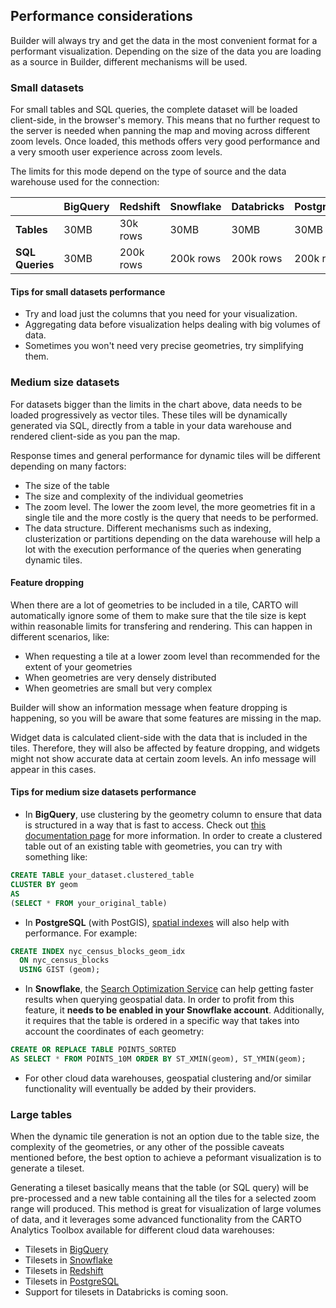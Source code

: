 ## Performance considerations

Builder will always try and get the data in the most convenient format for a performant visualization. Depending on the size of the data you are loading as a source in Builder, different mechanisms will be used.

### Small datasets

For small tables and SQL queries, the complete dataset will be loaded client-side, in the browser's memory. This means that no further request to the server is needed when panning the map and moving across different zoom levels. Once loaded, this methods offers very good performance and a very smooth user experience across zoom levels. 

The limits for this mode depend on the type of source and the data warehouse used for the connection: 

|   |**BigQuery**|**Redshift**|**Snowflake**|**Databricks**|**PostgreSQL**|
|---|---|---|---|---|---|
|**Tables**|30MB|30k rows|30MB|30MB|30MB|
|**SQL Queries**|30MB|200k rows|200k rows|200k rows|200k rows|

#### Tips for small datasets performance

* Try and load just the columns that you need for your visualization.
* Aggregating data before visualization helps dealing with big volumes of data.
* Sometimes you won't need very precise geometries, try simplifying them.

### Medium size datasets

For datasets bigger than the limits in the chart above, data needs to be loaded progressively as vector tiles. These tiles will be dynamically generated via SQL, directly from a table in your data warehouse and rendered client-side as you pan the map.

Response times and general performance for dynamic tiles will be different depending on many factors: 
* The size of the table
* The size and complexity of the individual geometries
* The zoom level. The lower the zoom level, the more geometries fit in a single tile and the more costly is the query that needs to be performed.
* The data structure. Different mechanisms such as indexing, clusterization or partitions depending on the data warehouse will help a lot with the execution performance of the queries when generating dynamic tiles. 

#### Feature dropping

When there are a lot of geometries to be included in a tile, CARTO will automatically ignore some of them to make sure that the tile size is kept within reasonable limits for transfering and rendering. This can happen in different scenarios, like: 

* When requesting a tile at a lower zoom level than recommended for the extent of your geometries
* When geometries are very densely distributed
* When geometries are small but very complex

Builder will show an information message when feature dropping is happening, so you will be aware that some features are missing in the map. 

Widget data is calculated client-side with the data that is included in the tiles. Therefore, they will also be affected by feature dropping, and widgets might not show accurate data at certain zoom levels. An info message will appear in this cases. 

#### Tips for medium size datasets performance

* In **BigQuery**, use clustering by the geometry column to ensure that data is structured in a way that is fast to access. Check out [this documentation page](https://cloud.google.com/bigquery/docs/clustered-tables) for more information. 
In order to create a clustered table out of an existing table with geometries, you can try with something like: 
```sql
CREATE TABLE your_dataset.clustered_table
CLUSTER BY geom
AS 
(SELECT * FROM your_original_table)
```
* In **PostgreSQL** (with PostGIS), [spatial indexes](http://postgis.net/workshops/postgis-intro/indexing.html) will also help with performance. For example: 

```sql
CREATE INDEX nyc_census_blocks_geom_idx
  ON nyc_census_blocks
  USING GIST (geom);
```
* In **Snowflake**, the [Search Optimization Service](https://docs.snowflake.com/en/user-guide/search-optimization-service.html#) can help getting faster results when querying geospatial data. In order to profit from this feature, it **needs to be enabled in your Snowflake account**. Additionally, it requires that the table is ordered in a specific way that takes into account the coordinates of each geometry:

```sql
CREATE OR REPLACE TABLE POINTS_SORTED
AS SELECT * FROM POINTS_10M ORDER BY ST_XMIN(geom), ST_YMIN(geom);
```

* For other cloud data warehouses, geospatial clustering and/or similar functionality will eventually be added by their providers.

### Large tables

When the dynamic tile generation is not an option due to the table size, the complexity of the geometries, or any other of the possible caveats mentioned before, the best option to achieve a peformant visualization is to generate a tileset. 

Generating a tileset basically means that the table (or SQL query) will be pre-processed and a new table containing all the tiles for a selected zoom range will produced. This method is great for visualization of large volumes of data, and it leverages some advanced functionality from the CARTO Analytics Toolbox available for different cloud data warehouses: 

* Tilesets in [BigQuery](https://docs.carto.com/analytics-toolbox-bigquery/overview/tilesets/)
* Tilesets in [Snowflake](https://docs.carto.com/analytics-toolbox-snowflake/overview/tilesets/)
* Tilesets in [Redshift](https://docs.carto.com/analytics-toolbox-redshift/overview/tilesets/)
* Tilesets in [PostgreSQL](https://docs.carto.com/analytics-toolbox-postgres/overview/tilesets/)
* Support for tilesets in Databricks is coming soon.

